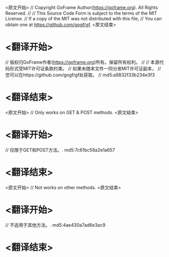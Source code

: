 
<原文开始>
// Copyright GoFrame Author(https://goframe.org). All Rights Reserved.
//
// This Source Code Form is subject to the terms of the MIT License.
// If a copy of the MIT was not distributed with this file,
// You can obtain one at https://github.com/gogf/gf.
<原文结束>

# <翻译开始>
// 版权归GoFrame作者(https://goframe.org)所有。保留所有权利。
//
// 本源代码形式受MIT许可证条款约束。
// 如果未随本文件一同分发MIT许可证副本，
// 您可以在https://github.com/gogf/gf处获取。
// md5:a9832f33b234e3f3
# <翻译结束>


<原文开始>
// Only works on GET & POST methods.
<原文结束>

# <翻译开始>
// 仅限于GET和POST方法。. md5:7c61bc58a2e1a657
# <翻译结束>


<原文开始>
// Not works on other methods.
<原文结束>

# <翻译开始>
// 不适用于其他方法。. md5:4ae430a7ad6e3ac9
# <翻译结束>

